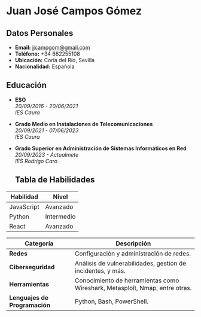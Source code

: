 # Juan José Campos Gómez

## Datos Personales
- **Email:** jjcampgom@gmail.com
- **Teléfono:** +34 662255108
- **Ubicación:** Coria del Río, Sevilla
- **Nacionalidad:** Española

## Educación
- **ESO**  
  *20/09/2016 - 20/06/2021*  
  *IES Caura*  
- **Grado Medio en Instalaciones de Telecomunicaciones**   
 *20/09/2021 - 07/06/2023*  
 *IES Caura*  
- **Grado Superior en Administración de Sistemas Informáticos en Red**  
 *20/09/2023 - Actualmete*  
 *IES Rodrigo Caro*

  ## Tabla de Habilidades

| Habilidad     | Nivel      |
|---------------|------------|
| JavaScript    | Avanzado   |
| Python        | Intermedio |
| React         | Avanzado   |

| **Categoría**           | **Descripción**                                            |
|-------------------------|----------------------------------------------------------|
| **Redes**               | Configuración y administración de redes.                 |
| **Ciberseguridad**      | Análisis de vulnerabilidades, gestión de incidentes, y más. |
| **Herramientas**        | Conocimiento de herramientas como Wireshark, Metasploit, Nmap, entre otras. |
| **Lenguajes de Programación** | Python, Bash, PowerShell.                             |

